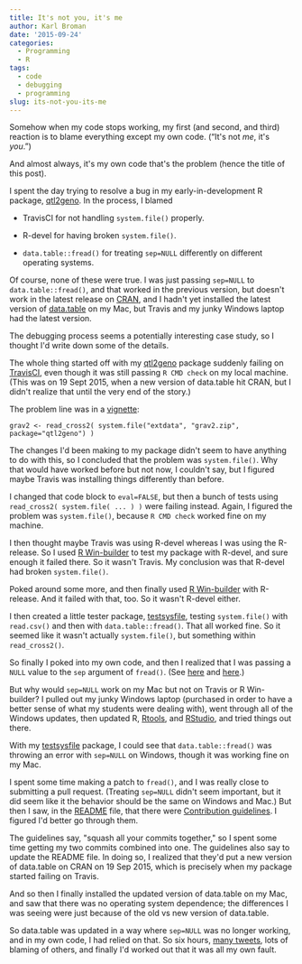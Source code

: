 ```yaml
---
title: It's not you, it's me
author: Karl Broman
date: '2015-09-24'
categories:
  - Programming
  - R
tags:
  - code
  - debugging
  - programming
slug: its-not-you-its-me
---
```


Somehow when my code stops working, my first (and second, and third) reaction is to blame everything except my own code. (&ldquo;It's not _me_, it's _you_.&rdquo;)

And almost always, it's my own code that's the problem (hence the title of this post).

I spent the day trying to resolve a bug in my early-in-development R package, [qtl2geno](https://github.com/kbroman/qtl2geno). In the process, I blamed

  * TravisCI for not handling `system.file()` properly.

  * R-devel for having broken `system.file()`.

  * `data.table::fread()` for treating `sep=NULL` differently on different operating systems.

Of course, none of these were true. I was just passing `sep=NULL` to `data.table::fread()`, and that worked in the previous version, but doesn't work in the latest release on [CRAN](https://cran.r-project.org), and I hadn't yet installed the latest version of [data.table](https://github.com/Rdatatable/data.table) on my Mac, but Travis and my junky Windows laptop had the latest version.

The debugging process seems a potentially interesting case study, so I thought I'd write down some of the details.

The whole thing started off with my [qtl2geno](https://github.com/kbroman/qtl2geno) package suddenly failing on [TravisCI](http://travis-ci.org), even though it was still passing `R CMD check` on my local machine. (This was on 19 Sept 2015, when a new version of data.table hit CRAN, but I didn't realize that until the very end of the story.)

The problem line was in a [vignette](https://github.com/kbroman/qtl2geno/blob/master/vignettes/user_guide.Rmd):

````
grav2 <- read_cross2( system.file("extdata", "grav2.zip", package="qtl2geno") )
````

The changes I'd been making to my package didn't seem to have anything to do with this, so I concluded that the problem was `system.file()`. Why that would have worked before but not now, I couldn't say, but I figured maybe Travis was installing things differently than before.

I changed that code block to `eval=FALSE`, but then a bunch of tests using `read_cross2( system.file( ... ) )` were failing instead. Again, I figured the problem was `system.file()`, because `R CMD check` worked fine on my machine.

I then thought maybe Travis was using R-devel whereas I was using the R-release. So I used [R Win-builder](http://win-builder.r-project.org/) to test my package with R-devel, and sure enough it failed there. So it wasn't Travis. My conclusion was that R-devel had broken `system.file()`.

Poked around some more, and then finally used [R Win-builder](http://win-builder.r-project.org/) with R-release. And it failed with that, too. So it wasn't R-devel either.

I then created a little tester package, [testsysfile](https://github.com/kbroman/testsysfile), testing `system.file()` with `read.csv()` and then with `data.table::fread()`. That all worked fine. So it seemed like it wasn't actually `system.file()`, but something within `read_cross2()`.

So finally I poked into my own code, and then I realized that I was passing a `NULL` value to the `sep` argument of `fread()`. (See [here](https://github.com/kbroman/qtl2geno/blob/master/R/read_cross2.R#L99-L100) and [here](https://github.com/kbroman/qtl2geno/blob/master/R/read_cross2.R#L474-L485).)

But why would `sep=NULL` work on my Mac but not on Travis or R Win-builder? I pulled out my junky Windows laptop (purchased in order to have a better sense of what my students were dealing with), went through all of the Windows updates, then updated R, [Rtools](https://cran.r-project.org/bin/windows/Rtools/), and [RStudio](http://rstudio.com), and tried things out there.

With my [testsysfile](https://github.com/kbroman/testsysfile) package, I could see that `data.table::fread()` was throwing an error with `sep=NULL` on Windows, though it was working fine on my Mac.

I spent some time making a patch to `fread()`, and I was really close to submitting a pull request. (Treating `sep=NULL` didn't seem important, but it did seem like it the behavior should be the same on Windows and Mac.) But then I saw, in the [README](https://github.com/Rdatatable/data.table/blob/master/README.md) file, that there were [Contribution guidelines](https://github.com/Rdatatable/data.table/blob/master/Contributing.md). I figured I'd better go through them.

The guidelines say, "squash all your commits together," so I spent some time getting my two commits combined into one. The guidelines also say to update the README file. In doing so, I realized that they'd put a new version of data.table on CRAN on 19 Sep 2015, which is precisely when my package started failing on Travis.

And so then I finally installed the updated version of data.table on my Mac, and saw that there was no operating system dependence; the differences I was seeing were just because of the old vs new version of data.table.

So data.table was updated in a way where `sep=NULL` was no longer working, and in my own code, I had relied on that. So six hours, [many tweets](https://twitter.com/kwbroman/status/647125510686920705), lots of blaming of others, and finally I'd worked out that it was all my own fault.
